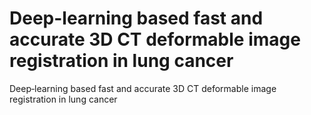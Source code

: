 # Deep-learning based fast and accurate 3D CT deformable image registration in lung cancer
Deep‐learning based fast and accurate 3D CT deformable image registration in lung cancer
